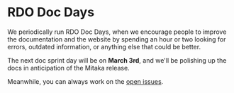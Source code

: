 # RDO Doc Days

We periodically run RDO Doc Days, when we encourage people to improve
the documentation and the website by spending an hour or two looking for
errors, outdated information, or anything else that could be better.

The next doc sprint day will be on **March 3rd**, and we'll be polishing
up the docs in anticipation of the Mitaka release.  

Meanwhile, you can always work on the [open
issues](https://github.com/redhat-openstack/website/issues).


